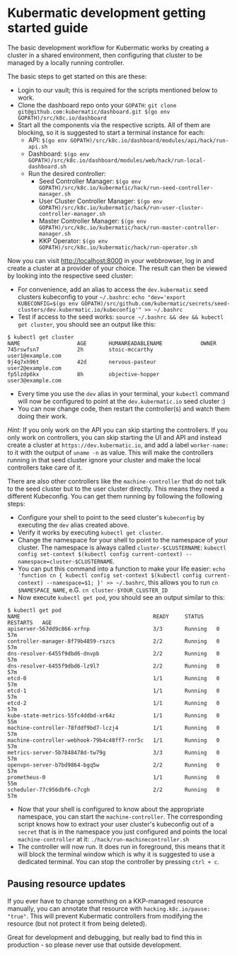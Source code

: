 # Kubermatic development getting started guide

The basic development workflow for Kubermatic works by creating a cluster in a shared
environment, then configuring that cluster to be managed by a locally running controller.

The basic steps to get started on this are these:

* Login to our vault; this is required for the scripts mentioned below to work.
* Clone the dashboard repo onto your `GOPATH`: `git clone git@github.com:kubermatic/dashboard.git $(go env GOPATH)/src/k8c.io/dashboard`
* Start all the components via the respective scripts. All of them are blocking, so it is suggested to start a terminal instance for each:
  * API: `$(go env GOPATH)/src/k8c.io/dashboard/modules/api/hack/run-api.sh`
  * Dashboard: `$(go env GOPATH)/src/k8c.io/dashboard/modules/web/hack/run-local-dashboard.sh`
  * Run the desired controller:
    * Seed Controller Manager: `$(go env GOPATH)/src/k8c.io/kubermatic/hack/run-seed-controller-manager.sh`
    * User Cluster Controller Manager: `$(go env GOPATH)/src/k8c.io/kubermatic/hack/run-user-cluster-controller-manager.sh`
    * Master Controller Manager: `$(go env GOPATH)/src/k8c.io/kubermatic/hack/run-master-controller-manager.sh`
    * KKP Operator: `$(go env GOPATH)/src/k8c.io/kubermatic/hack/run-operator.sh`

Now you can visit <http://localhost:8000> in your webbrowser, log in and create a cluster
at a provider of your choice. The result can then be viewed by looking into the respective
seed cluster:

* For convenience, add an alias to access the `dev.kubermatic` seed clusters kubeconfig to
  your `~/.bashrc`: `echo "dev='export KUBECONFIG=$(go env GOPATH)/src/github.com/kubermatic/secrets/seed-clusters/dev.kubermatic.io/kubeconfig'" >> ~/.bashrc`
* Test if access to the seed works: `source ~/.bashrc && dev && kubectl get cluster`, you
  should see an output like this:

```
$ kubectl get cluster
NAME                  AGE       HUMANREADABLENAME            OWNER
745rswfsn7            2h        stoic-mccarthy               user1@example.com
9j4q7xh96t            42d       nervous-pasteur              user2@example.com
fp5lzdp6kx            8h        objective-hopper             user3@example.com
```

* Every time you use the `dev` alias in your terminal, your `kubectl` command will now be
  configured to point at the `dev.kubermatic.io` seed cluster :)
* You can now change code, then restart the controller(s) and watch them doing their work.

*Hint:* If you only work on the API you can skip starting the controllers. If you only work
on controllers, you can skip starting the UI and API and instead create a cluster at
`https://dev.kubermatic.io`,
and add a label `worker-name:` to it with the output of `uname -n` as value. This will make
the controllers running in that seed cluster ignore your cluster and make the local controllers
take care of it.

There are also other controllers like the `machine-controller` that do not talk to the seed
cluster but to the user cluster directly. This means they need a different Kubeconfig. You can
get them running by following the following steps:

* Configure your shell to point to the seed cluster's `kubeconfig` by executing the `dev` alias
  created above.
* Verify it works by executing `kubectl get cluster`.
* Change the namespace for your shell to point to the namespace of your cluster. The namespace is
  always called `cluster-$CLUSTERNAME`: `kubectl config set-context $(kubectl config current-context) --namespace=cluster-$CLUSTERNAME`.
* You can put this command into a function to make your life easier:
  `echo 'function cn { kubectl config set-context $(kubectl config current-context) --namespace=$1; }' >> ~/.bashrc`,
  this allows you to run `cn $NAMESPACE_NAME`, e.G. `cn cluster-$YOUR_CLUSTER_ID`
* Now execute `kubectl get pod`, you should see an output similar to this:

```
$ kubectl get pod
NAME                                          READY     STATUS    RESTARTS   AGE
apiserver-567dd9c866-xrfnp                    3/3       Running   0          57m
controller-manager-8f79b4859-rszcs            2/2       Running   0          57m
dns-resolver-6455f9dbd6-dnvpb                 2/2       Running   0          57m
dns-resolver-6455f9dbd6-lz9l7                 2/2       Running   0          57m
etcd-0                                        1/1       Running   0          57m
etcd-1                                        1/1       Running   0          57m
etcd-2                                        1/1       Running   0          57m
kube-state-metrics-55fc4ddbd-xr64z            1/1       Running   0          55m
machine-controller-78fddf9bd7-lczj4           1/1       Running   0          57m
machine-controller-webhook-79b4c48ff7-rnr5c   1/1       Running   0          57m
metrics-server-5b7848478d-tw79g               3/3       Running   0          57m
openvpn-server-b7bd9864-bgq5w                 2/2       Running   0          57m
prometheus-0                                  1/1       Running   0          55m
scheduler-77c956dbf6-c7cgh                    2/2       Running   0          57m
```

* Now that your shell is configured to know about the appropriate namespace, you can start the
  `machine-controller`. The corresponding script knows how to extract your user cluster's
  kubeconfig out of a `secret` that is in the namespace you just configured and points the
  local `machine-controller` at it: `./hack/run-machinecontroller.sh`
* The controller will now run. It does run in foreground, this means that it will block the
  terminal window which is why it is suggested to use a dedicated terminal. You can stop the
  controller by pressing `ctrl + c`.

## Pausing resource updates

If you ever have to change something on a KKP-managed resource manually, you can annotate that resource with
`hacking.k8c.io/pause: "true"`. This will prevent Kubermatic controllers from modifying the resource (but not
protect it from being deleted).

Great for development and debugging, but really bad to find this in production - so please never use that
outside development.
